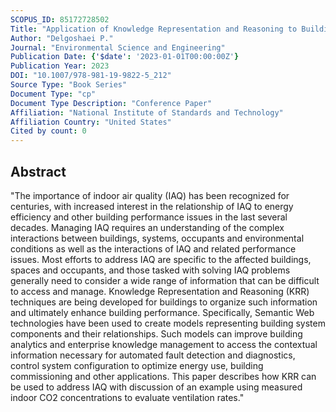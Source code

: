 ```yaml
---
SCOPUS_ID: 85172728502
Title: "Application of Knowledge Representation and Reasoning to Building Indoor Air Quality"
Author: "Delgoshaei P."
Journal: "Environmental Science and Engineering"
Publication Date: {'$date': '2023-01-01T00:00:00Z'}
Publication Year: 2023
DOI: "10.1007/978-981-19-9822-5_212"
Source Type: "Book Series"
Document Type: "cp"
Document Type Description: "Conference Paper"
Affiliation: "National Institute of Standards and Technology"
Affiliation Country: "United States"
Cited by count: 0
---
```


## Abstract
"The importance of indoor air quality (IAQ) has been recognized for centuries, with increased interest in the relationship of IAQ to energy efficiency and other building performance issues in the last several decades. Managing IAQ requires an understanding of the complex interactions between buildings, systems, occupants and environmental conditions as well as the interactions of IAQ and related performance issues. Most efforts to address IAQ are specific to the affected buildings, spaces and occupants, and those tasked with solving IAQ problems generally need to consider a wide range of information that can be difficult to access and manage. Knowledge Representation and Reasoning (KRR) techniques are being developed for buildings to organize such information and ultimately enhance building performance. Specifically, Semantic Web technologies have been used to create models representing building system components and their relationships. Such models can improve building analytics and enterprise knowledge management to access the contextual information necessary for automated fault detection and diagnostics, control system configuration to optimize energy use, building commissioning and other applications. This paper describes how KRR can be used to address IAQ with discussion of an example using measured indoor CO2 concentrations to evaluate ventilation rates."
